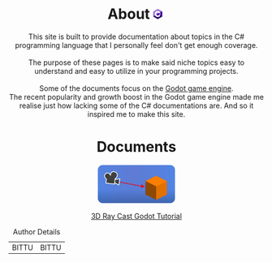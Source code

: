 <link rel="stylesheet" type="text/css" href="stylesheets/styles.css">
<h1 align="center">About<img id="header-img" src="assets/CsharpLogo_s.png" width="4%" style="padding: 0px 5px;"></h1>
<p align="center">
This site is built to provide documentation about topics in the C# programming language that I personally feel don't get enough coverage.<br><br>
The purpose of these pages is to make said niche topics easy to understand and easy to utilize in your programming projects.<br><br>
Some of the documents focus on the <a href="https://godotengine.org/">Godot game engine</a>.<br>
The recent popularity and growth boost in the Godot game engine made me realise just how lacking some of the C# documentations are. And so it inspired me to make this site.<br>
</p>

<h1 align="center"> Documents </h1>


  
<p align="center"><a href="https://000daniel.github.io/Ray-Cast-Godot/"><img id="header-img" src="assets/RayCastGraphic.png" width="30%" alt="Godot tutorial about Ray Casting in 3D"></a></p>
<p align="center"><a href="https://000daniel.github.io/Ray-Cast-Godot/">3D Ray Cast Godot Tutorial</a></p>

<table style="border-collapse: collapse; border: none;">
<caption>Author Details</caption> 
        <tr style="border: none;"> 
            <td style="border: none;">BITTU</td>
            <td style="border: none;">BITTU</td>
        </tr> 
</table>
